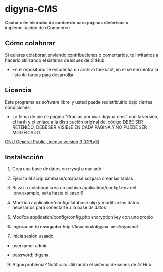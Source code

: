 # digyna-CMS
Gestor administrador de contenido para páginas dinámicas e implementación de eCommerce.

## Cómo colaborar
Si quieres colaborar, enviando contribuciones o comentarios, te invitamos a hacerlo utilizando el sistema de issues de GitHub.
* En el repositorio se encuentra un archivo tasks.txt, en el se encuentra la lista de tareas para desarrollar.

## Licencia
Este programa es software libre, y usted puede redistribuirlo bajo ciertas condiciones;
+ La firma de pie de página "Gracias por usar digyna-cms" con la versión, el hash y el enlace a la distribución original del código DEBE SER RETENIDO, DEBE SER VISIBLE EN CADA PÁGINA Y NO PUEDE SER MODIFICADO.

[GNU General Public License version 3 (GPLv3)](https://github.com/digyna/digyna-CMS/blob/master/LICENSE)

## Instalacción
1. Crea una base de datos en mysql o mariadb

2. Ejecuta el scrip database/database.sql para crear las tablas

3. Si vas a colaborar crea un archivo application/config/.env del .env.example, salta hasta el paso 6
4. Modifica application/config/database.php y modifica los datos necesarios para conectarte a la base de datos

5. Modifca application/config/config.php encryption key con uno propio

6. ingresa en tu navegador http://localhost/digyna-cms/mypanel
7. Inicia sesión usando  
* username: admin 
  
* password: digyna

9. Algun problema? Notificalo utilizando el sistema de issues de GitHub.
